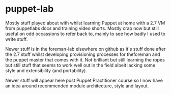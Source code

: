 puppet-lab
==========
Mostly stuff played about with whilst learning Puppet at home with
a 2.7 VM from puppetlabs docs and training video shorts. Mostly
crap now but still useful on odd occassions to refer back to, 
mainly to see how badly I used to write stuff.

Newer stuff is in the foreman-lab elsewhere on github as it's stuff
done after the 2.7 stuff whilst developing provisioning processes
for theforeman and the puppet master that comes with it. Not
brilliant but still learning the ropes but still stuff that seems 
to work well out in the field albeit lacking some style and extensibility
(and portability).

Newer stuff will appear here post Puppet Practitioner course so
I now have an idea around recommended module architecture, style
and layout. 
